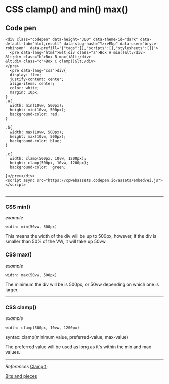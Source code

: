 # CSS clamp() and min() max()

## Code pen
```
<div class="codepen" data-height="300" data-theme-id="dark" data-default-tab="html,result" data-slug-hash="YzrvENp" data-user="bryce-robinson"  data-prefill='{"tags":[],"scripts":[],"stylesheets":[]}'>
  <pre data-lang="html">&lt;div class="a">Box A min()&lt;/div>
&lt;div class="b">Box B max()&lt;/div>
&lt;div class="c">Box C clamp()&lt;/div>
</pre>
  <pre data-lang="css">div{
  display: flex;
  justify-content: center;
  align-items: center;
  color: white;
  margin: 10px;
}
.a{
  width: min(10vw, 500px);
  height: min(10vw, 500px);
  background-color: red;
}

.b{
  width: max(10vw, 500px);
  height: max(10vw, 500px);
  background-color: blue;
}

.c{
  width: clamp(500px, 10vw, 1200px);
  height: clamp(500px, 10vw, 1200px);
  background-color:  green;
  
}</pre></div>
<script async src="https://cpwebassets.codepen.io/assets/embed/ei.js"></script>


```

---

### CSS min()
*example*
```
width: min(50vw, 500px)

```

This means the width of the div will be up to 500px, however, if the div is smaller than 50% of the VW, it will take up 50vw.

### CSS max()
*example*
```
width: max(50vw, 500px)

```
The minimum the div will be is 500px, or 50vw depending on which one is larger.

---

### CSS clamp()
*example*
```
width: clamp(500px, 10vw, 1200px)

```

syntax:
clamp(minimum value, preferred-value, max-value)

The preferred value will be used as long as it's within the min and max values.

---

*References*
[Clamp()](https://developer.mozilla.org/en-US/docs/Web/CSS/clamp());

[Bits and pieces](https://blog.bitsrc.io/css-clamp-the-responsive-combination-weve-all-been-waiting-for-f1ce1981ea6e)
